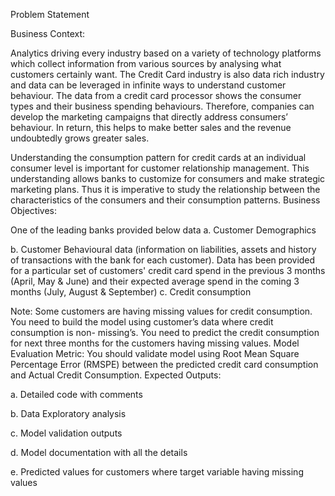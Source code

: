 Problem Statement

Business Context:

Analytics driving every industry based on a variety of technology platforms which collect information from various sources by analysing what customers certainly want. The Credit Card industry is also data rich industry and data can be leveraged in infinite ways to understand customer behaviour. The data from a credit card processor shows the consumer types and their business spending behaviours. Therefore, companies can develop the marketing campaigns that directly address consumers’ behaviour. In return, this helps to make better sales and the revenue undoubtedly grows greater sales.

Understanding the consumption pattern for credit cards at an individual consumer level is important for customer relationship management. This understanding allows banks to customize for consumers and make strategic marketing plans. Thus it is imperative to study the relationship between the characteristics of the consumers and their consumption patterns. Business Objectives:

One of the leading banks provided below data a. Customer Demographics

b. Customer Behavioural data (information on liabilities, assets and history of transactions with the bank for each customer). Data has been provided for a particular set of customers' credit card spend in the previous 3 months (April, May & June) and their expected average spend in the coming 3 months (July, August & September) c. Credit consumption

Note: Some customers are having missing values for credit consumption. You need to build the model using customer’s data where credit consumption is non- missing’s. You need to predict the credit consumption for next three months for the customers having missing values. Model Evaluation Metric: You should validate model using Root Mean Square Percentage Error (RMSPE) between the predicted credit card consumption and Actual Credit Consumption. Expected Outputs:

a. Detailed code with comments

b. Data Exploratory analysis

c. Model validation outputs

d. Model documentation with all the details

e. Predicted values for customers where target variable having missing values

